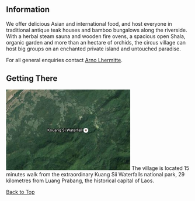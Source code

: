 <div class="info">

## <a id="information">Information</a>

We offer delicious Asian and international food, and host everyone in traditional antique teak houses and bamboo bungalows along the riverside. With a herbal steam sauna and wooden fire ovens, a spacious open Shala, organic garden and more than an hectare of orchids, the circus village can host big groups on an enchanted private island and untouched paradise.

For all general enquiries contact [Arno Lhermitte](mailto:arnothehermit@hotmail.com).

</div>

<div class="getting-there">

## <a id="getting-there">Getting There</a>

<div class="section">

[![satellite map](assets/img/satellite-340x220.jpg)](#map) The village is located 15 minutes walk from the extraordinary Kuang Sii Waterfalls national park, 29 kilometres from Luang Prabang, the historical capital of Laos.

</div>

</div>

<!--- close containers -->
</div>
</div>

<footer>
<a href="#top" title"Home: Back to top">Back to Top</a>
</footer>

<script id="__bs_script__">//<![CDATA[
    document.write("<script async src='http://HOST:3001/browser-sync/browser-sync-client.2.12.3.js'><\/script>".replace("HOST", location.hostname));
//]]></script>

